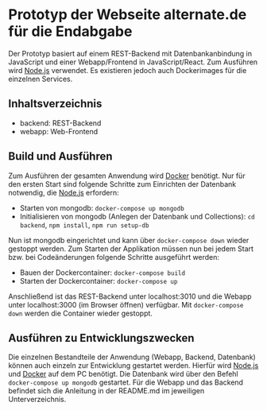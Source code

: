 # Prototyp der Webseite alternate.de für die Endabgabe

Der Prototyp basiert auf einem REST-Backend mit Datenbankanbindung in JavaScript und einer Webapp/Frontend in JavaScript/React. Zum Ausführen wird [Node.js](https://nodejs.org/en/) verwendet. Es existieren jedoch auch Dockerimages für die einzelnen Services.

## Inhaltsverzeichnis

- backend: REST-Backend
- webapp: Web-Frontend

## Build und Ausführen

Zum Ausführen der gesamten Anwendung wird [Docker](https://www.docker.com/get-started) benötigt. Nur für den ersten Start sind folgende Schritte zum Einrichten der Datenbank notwendig, die [Node.js](https://nodejs.org/en/) erfordern:

- Starten von mongodb: `docker-compose up mongodb`
- Initialisieren von mongodb (Anlegen der Datenbank und Collections): `cd backend`, `npm install`, `npm run setup-db`

Nun ist mongodb eingerichtet und kann über `docker-compose down` wieder gestoppt werden. Zum Starten der Applikation müssen nun bei jedem Start bzw. bei Codeänderungen folgende Schritte ausgeführt werden:

- Bauen der Dockercontainer: `docker-compose build`
- Starten der Dockercontainer: `docker-compose up`

Anschließend ist das REST-Backend unter localhost:3010 und die Webapp unter localhost:3000 (im Browser öffnen) verfügbar. Mit `docker-compose down` werden die Container wieder gestoppt.

## Ausführen zu Entwicklungszwecken

Die einzelnen Bestandteile der Anwendung (Webapp, Backend, Datenbank) können auch einzeln zur Entwicklung gestartet werden. Hierfür wird [Node.js](https://nodejs.org/en/) und [Docker](https://www.docker.com/get-started) auf dem PC benötigt. Die Datenbank wird über den Befehl `docker-compose up mongodb` gestartet. Für die Webapp und das Backend befindet sich die Anleitung in der README.md im jeweiligen Unterverzeichnis.
